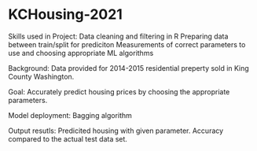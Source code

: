 # KCHousing-2021
Skills used in Project:
Data cleaning and filtering in R
Preparing data between train/split for prediciton
Measurements of correct parameters to use and choosing appropriate ML algorithms

Background:
Data provided for 2014-2015 residential preperty sold in King County Washington.

Goal:
Accurately predict housing prices by choosing the appropriate parameters.


Model deployment:
Bagging algorithm


Output resutls:
Predicited housing with given parameter.
Accuracy compared to the actual test data set.
